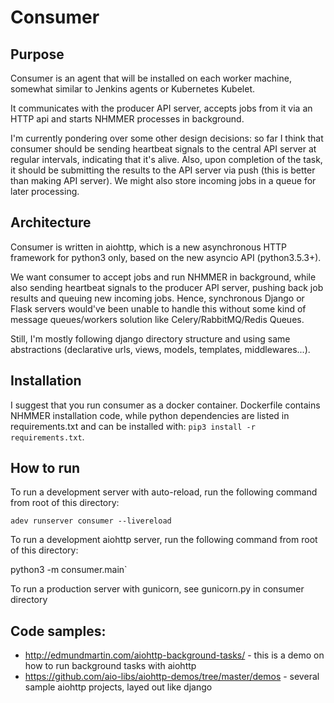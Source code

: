 # Consumer

## Purpose

Consumer is an agent that will be installed on each worker machine, somewhat similar to Jenkins agents or Kubernetes
Kubelet.

It communicates with the producer API server, accepts jobs from it via an HTTP api and starts NHMMER processes
in background.

I'm currently pondering over some other design decisions: so far I think that consumer should be sending heartbeat
signals to the central API server at regular intervals, indicating that it's alive. Also, upon completion of the task,
it should be submitting the results to the API server via push (this is better than making API server). We might also
store incoming jobs in a queue for later processing.

## Architecture

Consumer is written in aiohttp, which is a new asynchronous HTTP framework for python3 only, based on the new asyncio
API (python3.5.3+).

We want consumer to accept jobs and run NHMMER in background, while also sending heartbeat signals to the producer
API server, pushing back job results and queuing new incoming jobs. Hence, synchronous Django or Flask servers would've
been unable to handle this without some kind of message queues/workers solution like Celery/RabbitMQ/Redis Queues.

Still, I'm mostly following django directory structure and using same abstractions (declarative urls, views, models,
templates, middlewares...).

## Installation

I suggest that you run consumer as a docker container. Dockerfile contains NHMMER installation code, while python
dependencies are listed in requirements.txt and can be installed with: `pip3 install -r requirements.txt`.

## How to run

To run a development server with auto-reload, run the following command from root of this directory:

`adev runserver consumer --livereload`

To run a development aiohttp server, run the following command from root of this directory:

python3 -m consumer.main`

To run a production server with gunicorn, see gunicorn.py in consumer directory

## Code samples:

 - http://edmundmartin.com/aiohttp-background-tasks/ - this is a demo on how to run background tasks with aiohttp
 - https://github.com/aio-libs/aiohttp-demos/tree/master/demos - several sample aiohttp projects, layed out like django